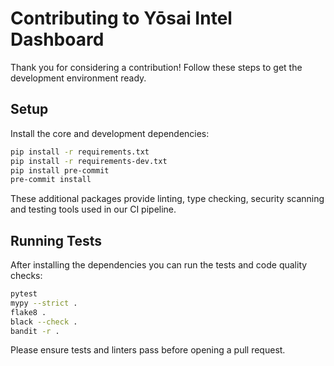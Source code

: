 # Contributing to Yōsai Intel Dashboard

Thank you for considering a contribution! Follow these steps to get the development environment ready.

## Setup

Install the core and development dependencies:

```bash
pip install -r requirements.txt
pip install -r requirements-dev.txt
pip install pre-commit
pre-commit install
```

These additional packages provide linting, type checking, security scanning and testing tools used in our CI pipeline.

## Running Tests

After installing the dependencies you can run the tests and code quality checks:

```bash
pytest
mypy --strict .
flake8 .
black --check .
bandit -r .
```

Please ensure tests and linters pass before opening a pull request.
